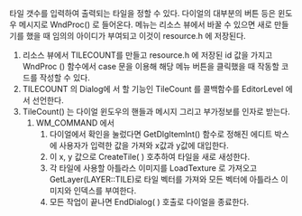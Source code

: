 타일 갯수를 입력하여 출력되는 타일을 정할 수 있다.
다이얼의 대부분의 버튼 등은 윈도우 메시지로  WndProc() 로 들어온다.
메뉴는 리소스 뷰에서 바꿀 수 있으면 새로 만들기를 했을 때 임의의 아이디가 부여되고 이것이 resource.h 에 저장된다.

1. 리소스 뷰에서 TILECOUNT를 만들고  resource.h 에 저장된 id 값을 가지고  WndProc () 함수에서 case 문을 이용해 해당 메뉴 버튼을 클릭했을 때 작동할 코드를 작성할 수 있다.
2. TILECOUNT  의 Dialog에 서 할 기능인 TileCount 를 콜백함수를 EditorLevel 에서 선언한다. 
3. TileCount() 는 다이얼 윈도우의 핸들과 메시지 그리고 부가정보를 인자로 받는다.
	1. WM_COMMAND 에서 
		1. 다이얼에서 확인을 눌렀다면 GetDlgItemInt() 함수로 정해진 에디트 박스에 사용자가 입력한 값을 가져와 x값과 y값에 대입한다. 
		2. 이 x, y 값으로 CreateTile( ) 호추하여 타일을 새로 새성한다.
		3. 각 타일에 사용할 아틀라스 이미지를 LoadTexture 로 가져오고 GetLayer(LAYER::TILE)로 타일 벡터를 가져와 모든 벡터에 아틀라스 이미지와 인덱스를 부여한다. 
		4. 모든 작업이 끝나면 EndDialog( ) 호출로 다이얼을 종료한다.